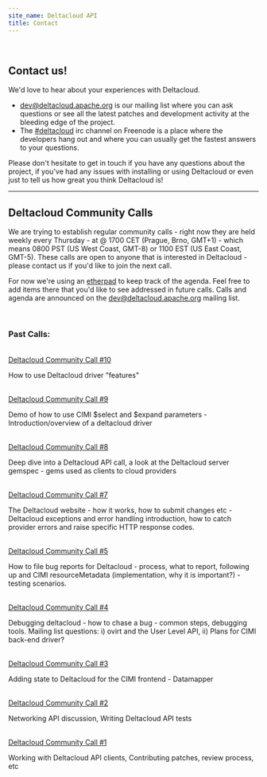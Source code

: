 ```yaml
---
site_name: Deltacloud API
title: Contact
---
```

<br/>
<h2>Contact us!</h2>

<p>We'd love to hear about your experiences with Deltacloud.</p>

<ul>
<li>
  <a href="http://mail-archives.apache.org/mod_mbox/deltacloud-dev/">dev@deltacloud.apache.org</a> is our mailing list where you can ask questions or see all the latest patches and development activity at the bleeding edge of the project.
  </li>
  <li>The <a href="http://webchat.freenode.net/">#deltacloud</a> irc channel on Freenode is a place where the developers hang out and where you can usually get the fastest answers to your questions.
  </li>
</ul>

<p>Please don't hesitate to get in touch if you have any questions about the project, if you've had any issues with installing or using Deltacloud or even just to tell us how great you think Deltacloud is!</p>

<hr>

<h2>Deltacloud Community Calls</h2>

We are trying to establish regular community calls - right now they are held weekly every Thursday - at @ 1700 CET (Prague, Brno, GMT+1) - which means 0800 PST (US West Coast, GMT-8) or 1100 EST (US East Coast, GMT-5). These calls are open to anyone that is interested in Deltacloud - please contact us if you'd like to join the next call.

For now we're using an <a href="http://openetherpad.org/DeltacloudCall">etherpad</a> to keep track of the agenda. Feel free to add items there that you'd like to see addressed in future calls. Calls and agenda are announced on the  <a href="http://mail-archives.apache.org/mod_mbox/deltacloud-dev/">dev@deltacloud.apache.org</a> mailing list.

<br>

<h3>Past Calls:</h3>

<br>
<a href="http://www.youtube.com/watch?v=HzRbBA8BJ-Q">Deltacloud Community Call #10</a>

How to use Deltacloud driver "features"

<br>
<a href="http://youtu.be/XWSG2knVvZI">Deltacloud Community Call #9</a>

Demo of how to use CIMI $select and $expand parameters - Introduction/overview of a deltacloud driver

<br>
<a href="http://youtu.be/KvN0xEVc_N0">Deltacloud Community Call #8</a>

Deep dive into a Deltacloud API call, a look at the Deltacloud server gemspec - gems used as clients to cloud providers

<br>
<a href="http://www.youtube.com/watch?v=YbAsWrj6UEY">Deltacloud Community Call #7</a>

The Deltacloud website - how it works, how to submit changes etc  -  Deltacloud exceptions and error handling introduction, how to catch provider errors and raise specific HTTP response codes.

<br>
<a href="http://www.youtube.com/watch?v=oP__wuCqFxQ">Deltacloud Community Call #5</a>

How to file bug reports for Deltacloud - process, what to report, following up and CIMI resourceMetadata (implementation, why it is important?) - testing scenarios.

<br>
<a href="http://www.youtube.com/watch?v=TGYTrVRxcGE">Deltacloud Community Call #4</a>

Debugging deltacloud - how to chase a bug - common steps, debugging tools. Mailing list questions: i) ovirt and the User Level API, ii) Plans for CIMI back-end driver?

<br>
<a href="http://www.youtube.com/watch?v=YOMK8jrhGoo">Deltacloud Community Call #3</a>

Adding state to Deltacloud for the CIMI frontend - Datamapper

<br>
<a href="http://www.youtube.com/watch?v=CMf73mtsIfs">Deltacloud Community Call #2</a>

Networking API discussion, Writing Deltacloud API tests

<br>
<a href="http://www.youtube.com/watch?v=cUC96SdQjaE">Deltacloud Community Call #1</a>

Working with Deltacloud API clients, Contributing patches, review process, etc
